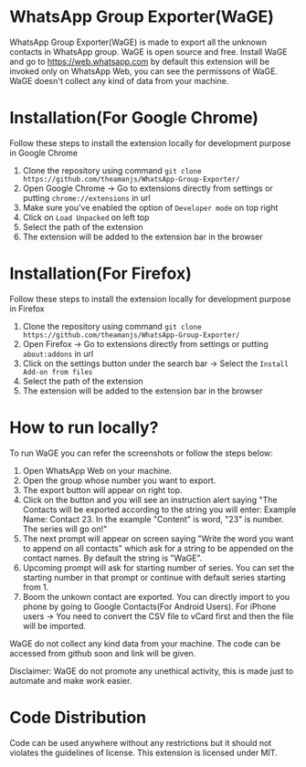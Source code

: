# WhatsApp Group Exporter(WaGE)

WhatsApp Group Exporter(WaGE) is made to export all the unknown contacts in WhatsApp group. WaGE is open source and free. Install WaGE and go to https://web.whatsapp.com by default this extension will be invoked only on WhatsApp Web, you can see the permissons of WaGE. WaGE doesn't collect any kind of data from your machine.

# Installation(For Google Chrome) 
Follow these steps to install the extension locally for development purpose in Google Chrome
1. Clone the repository using command ```git clone https://github.com/theamanjs/WhatsApp-Group-Exporter/```
2. Open Google Chrome -> Go to extensions directly from settings or putting ```chrome://extensions``` in url
3. Make sure you've enabled the option of ```Developer mode``` on top right
4. Click on ```Load Unpacked``` on left top
5. Select the path of the extension
6. The extension will be added to the extension bar in the browser

# Installation(For Firefox)
Follow these steps to install the extension locally for development purpose in Firefox
1. Clone the repository using command ```git clone https://github.com/theamanjs/WhatsApp-Group-Exporter/```
2. Open Firefox -> Go to extensions directly from settings or putting ```about:addons``` in url
3. Click on the settings button under the search bar -> Select the ```Install Add-on from files```
4. Select the path of the extension
5. The extension will be added to the extension bar in the browser


# How to run locally?
To run WaGE you can refer the screenshots or follow the steps below:
1. Open WhatsApp Web on your machine.
2. Open the group whose number you want to export.
3. The export button will appear on right top.
4. Click on the button and you will see an instruction alert saying "The Contacts will be exported according to the string you will enter: Example Name: Contact 23. In the example "Content" is word, "23" is number. The series will go on!"
5. The next prompt will appear on screen saying "Write the word you want to append on all contacts" which ask for a string to be appended on the contact names. By default the string is "WaGE".
6. Upcoming prompt will ask for starting number of series. You can set the starting number in that prompt or continue with default series starting from 1.
7. Boom the unkown contact are exported. You can directly import to you phone by going to Google Contacts(For Android Users). For iPhone users -> You need to convert the CSV file to vCard first and then the file will be imported.


WaGE do not collect any kind data from your machine. The code can be accessed from github soon and link will be given.

Disclaimer: WaGE do not promote any unethical activity, this is made just to automate and make work easier.

# Code Distribution 
Code can be used anywhere without any restrictions but it should not violates the guidelines of license. This extension is licensed under MIT.
